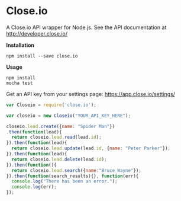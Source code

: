 Close.io
========

A Close.io API wrapper for Node.js. See the API documentation at http://developer.close.io/

**Installation**

```npm install --save close.io```

**Usage**

```
npm install
mocha test
```

Get an API key from your settings page: https://app.close.io/settings/

```javascript
var Closeio = require('close.io');

var closeio = new Closeio("YOUR_API_KEY_HERE");

closeio.lead.create({name: "Spider Man"})
.then(function(lead){
  return closeio.lead.read(lead.id);
}).then(function(lead){
  return closeio.lead.update(lead.id, {name: "Peter Parker"});
}).then(function(lead){
  return closeio.lead.delete(lead.id);
}).then(function(){
  return closeio.lead.search({name:"Bruce Wayne"});
}).then(function(search_results){}, function(err){
  console.log("There has been an error.");
  console.log(err);
});
```
